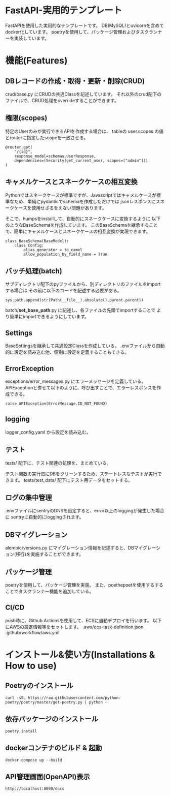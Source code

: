FastAPI-実用的テンプレート
====
FastAPIを使用した実用的なテンプレートです。
DB(MySQL)とuvicornを含めてdocker化しています。
poetryを使用して、パッケージ管理およびタスクランナーを実装しています。


# 機能(Features)

## DBレコードの作成・取得・更新・削除(CRUD)
crud/base.py にCRUDの共通Classを記述しています。
それ以外のcrud配下のファイルで、CRUD処理をoverrideすることができます。

## 権限(scopes)
特定のUserのみが実行できるAPIを作成する場合は、
tableの user.scopes の値とrouterに指定したscopeを一致させる。

```
@router.get(
    "/{id}",
    response_model=schemas.UserResponse,
    dependencies=[Security(get_current_user, scopes=["admin"])],
)
```

## キャメルケースとスネークケースの相互変換
Pythonではスネークケースが標準ですが、Javascriptではキャメルケースが標準なため、単純にpydanticでschemaを作成しただけでは
jsonレスポンスにスネークケースを使用せざるをえない問題があります。

そこで、humpsをinstallして、自動的にスネークケースに変換するように
以下のようなBaseSchemaを作成しています。
このBaseSchemaを継承することで、簡単にキャメルケースとスネークケースの相互変換が実現できます。

```
class BaseSchema(BaseModel):
    class Config:
        alias_generator = to_camel 
        allow_population_by_field_name = True
```

## バッチ処理(batch)
サブディレクトリ配下のpyファイルから、別ディレクトリのファイルをimportする場合は
その前に以下のコードを記述する必要がある。

```
sys.path.append(str(Path(__file__).absolute().parent.parent))
```

batch/__set_base_path__.py に記述し、各ファイルの先頭でimportすることで
より簡単にimportできるようにしています。


## Settings
BaseSettingsを継承して共通設定Classを作成している。
.envファイルから自動的に設定を読み込む他、個別に設定を定義することもできる。

## ErrorException
exceptions/error_messages.py にエラーメッセージを定義している。
APIExceptionと併せて以下のように、呼び出すことで、エラーレスポンスを作成できる。
```
raise APIException(ErrorMessage.ID_NOT_FOUND)
```

## logging
logger_config.yaml から設定を読み込む。

## テスト
tests/ 配下に、テスト関連の処理を、まとめている。

テスト関数の実行毎にDBをクリーンするため、ステートレスなテストが実行できます。
tests/test_data/ 配下にテスト用データをセットする。

## ログの集中管理
.envファイルにsentryのDNSを設定すると、error以上のloggingが発生した場合に
sentryに自動的にloggingされます。

## DBマイグレーション
alembic/versions.py にマイグレーション情報を記述すると、DBマイグレーション(移行)を実施することができます。


## パッケージ管理
poetryを使用して、パッケージ管理を実施。
また、poethepoetを使用するすることでタスクランナー機能を追加している。


## CI/CD
push時に、Github Actionsを使用して、ECSに自動デプロイを行います。
以下にAWSの設定情報等をセットします。
.aws/ecs-task-definition.json
.github/workflow/aws.yml

# インストール&使い方(Installations & How to use)
## Poetryのインストール
```
curl -sSL https://raw.githubusercontent.com/python-poetry/poetry/master/get-poetry.py | python -
```

## 依存パッケージのインストール
```
poetry install
```

## dockerコンテナのビルド & 起動
```
docker-compose up --build
```

## API管理画面(OpenAPI)表示
```
http://localhost:8090/docs
```
